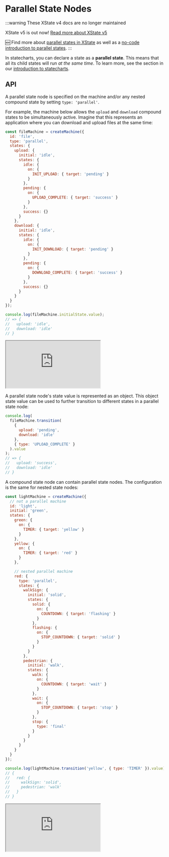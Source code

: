 # Parallel State Nodes

:::warning These XState v4 docs are no longer maintained

XState v5 is out now! [Read more about XState v5](https://stately.ai/blog/2023-12-01-xstate-v5)

🆕 Find more about [parallel states in XState](https://stately.ai/docs/parallel-states) as well as a [no-code introduction to parallel states](https://stately.ai/docs/editor-states-and-transitions#parallel-states).
:::

In statecharts, you can declare a state as a **parallel state**. This means that all its child states will run _at the same time_. To learn more, see the section in our [introduction to statecharts](./introduction-to-state-machines-and-statecharts/index.md#parallel-states).

## API

A parallel state node is specified on the machine and/or any nested compound state by setting `type: 'parallel'`.

For example, the machine below allows the `upload` and `download` compound states to be simultaneously active. Imagine that this represents an application where you can download and upload files at the same time:

```js {3,5,21}
const fileMachine = createMachine({
  id: 'file',
  type: 'parallel',
  states: {
    upload: {
      initial: 'idle',
      states: {
        idle: {
          on: {
            INIT_UPLOAD: { target: 'pending' }
          }
        },
        pending: {
          on: {
            UPLOAD_COMPLETE: { target: 'success' }
          }
        },
        success: {}
      }
    },
    download: {
      initial: 'idle',
      states: {
        idle: {
          on: {
            INIT_DOWNLOAD: { target: 'pending' }
          }
        },
        pending: {
          on: {
            DOWNLOAD_COMPLETE: { target: 'success' }
          }
        },
        success: {}
      }
    }
  }
});

console.log(fileMachine.initialState.value);
// => {
//   upload: 'idle',
//   download: 'idle'
// }
```

<iframe src="https://stately.ai/viz/embed/?gist=ef808b0400ececa786ec17e20d62c1e0"></iframe>

A parallel state node's state value is represented as an object. This object state value can be used to further transition to different states in a parallel state node:

```js
console.log(
  fileMachine.transition(
    {
      upload: 'pending',
      download: 'idle'
    },
    { type: 'UPLOAD_COMPLETE' }
  ).value
);
// => {
//   upload: 'success',
//   download: 'idle'
// }
```

A compound state node can contain parallel state nodes. The configuration is the same for nested state nodes:

```js
const lightMachine = createMachine({
  // not a parallel machine
  id: 'light',
  initial: 'green',
  states: {
    green: {
      on: {
        TIMER: { target: 'yellow' }
      }
    },
    yellow: {
      on: {
        TIMER: { target: 'red' }
      }
    },

    // nested parallel machine
    red: {
      type: 'parallel',
      states: {
        walkSign: {
          initial: 'solid',
          states: {
            solid: {
              on: {
                COUNTDOWN: { target: 'flashing' }
              }
            },
            flashing: {
              on: {
                STOP_COUNTDOWN: { target: 'solid' }
              }
            }
          }
        },
        pedestrian: {
          initial: 'walk',
          states: {
            walk: {
              on: {
                COUNTDOWN: { target: 'wait' }
              }
            },
            wait: {
              on: {
                STOP_COUNTDOWN: { target: 'stop' }
              }
            },
            stop: {
              type: 'final'
            }
          }
        }
      }
    }
  }
});

console.log(lightMachine.transition('yellow', { type: 'TIMER' }).value);
// {
//   red: {
//     walkSign: 'solid',
//     pedestrian: 'walk'
//   }
// }
```

<iframe src="https://stately.ai/viz/embed/?gist=3887dee1e2bb6e84c3b5a42c056984ad"></iframe>

<!-- TODO - maybe add something about onDone in a parallel state? -->

